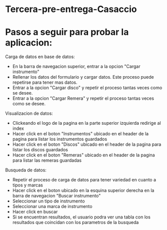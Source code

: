 # Tercera-pre-entrega-Casaccio

# Pasos a seguir para probar la aplicacion:

Carga de datos en base de datos:
- En la barra de navegacion superior, entrar a la opcion "Cargar instrumento"
- Rellenar los datos del formulario y cargar datos. Este proceso puede repetirse para tener mas datos.
- Entrar a la opcion "Cargar disco" y repetir el proceso tantas veces como se desee.
- Entrar a la opcion "Cargar Remera" y repetir el proceso tantas veces como se desee.

Visualizacion de datos:
- Clickeando el logo de la pagina en la parte superior izquierda redirige al index
- Hacer click en el boton "Instrumentos" ubicado en el header de la pagina para listar los instrumentos guardados
- Hacer click en el boton "Discos" ubicado en el header de la pagina para listar los discos guardados
- Hacer click en el boton "Remeras" ubicado en el header de la pagina para listar las remeras guardadas

Busqueda de datos:
- Repetir el proceso de carga de datos para tener variedad en cuanto a tipos y marcas
- Hacer click en el boton ubicado en la esquina superior derecha en la barra de navegacion "Buscar instrumento"
- Seleccionar un tipo de instrumento
- Seleccionar una marca de instrumento
- Hacer click en buscar
- Si se encuentran resultados, el usuario podra ver una tabla con los resultados que coincidan con los parametros de la busqueda
